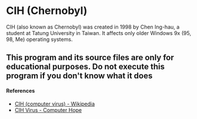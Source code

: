 CIH (Chernobyl)
===

CIH (also known as Chernobyl) was created in 1998 by Chen Ing-hau, a student at Tatung University in Taiwan. It affects only older Windows 9x (95, 98, Me) operating systems.

## This program and its source files are only for educational purposes. Do not execute this program if you don't know what it does

#### References

- [CIH (computer virus) - Wikipedia](http://en.wikipedia.org/wiki/CIH_\(computer_virus\))
- [CIH Virus - Computer Hope](http://www.computerhope.com/vcih.htm)
